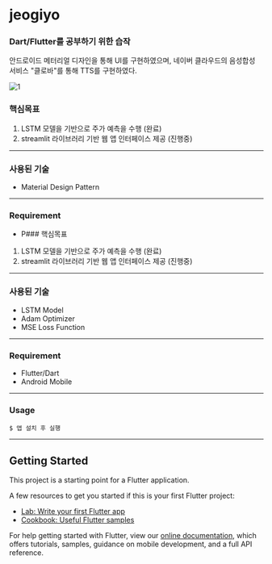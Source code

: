 # jeogiyo

### Dart/Flutter를 공부하기 위한 습작

안드로이드 메터리얼 디자인을 통해 UI를 구현하였으며,
네이버 클라우드의 음성합성 서비스 "클로바"를 통해 TTS를 구현하였다.

![1](https://user-images.githubusercontent.com/41291493/108789713-2d595f80-75be-11eb-831c-35851f28ec9b.jpeg)

### 핵심목표
1) LSTM 모델을 기반으로 주가 예측을 수행 (완료)
2) streamlit 라이브러리 기반 웹 앱 인터페이스 제공 (진행중)

---

### 사용된 기술
* Material Design Pattern

---

### Requirement
* P### 핵심목표
1) LSTM 모델을 기반으로 주가 예측을 수행 (완료)
2) streamlit 라이브러리 기반 웹 앱 인터페이스 제공 (진행중)

---

### 사용된 기술
* LSTM Model
* Adam Optimizer
* MSE Loss Function

---

### Requirement
* Flutter/Dart
* Android Mobile

---


### Usage

```
$ 앱 설치 후 실행
```

---

## Getting Started

This project is a starting point for a Flutter application.

A few resources to get you started if this is your first Flutter project:

- [Lab: Write your first Flutter app](https://flutter.dev/docs/get-started/codelab)
- [Cookbook: Useful Flutter samples](https://flutter.dev/docs/cookbook)

For help getting started with Flutter, view our
[online documentation](https://flutter.dev/docs), which offers tutorials,
samples, guidance on mobile development, and a full API reference.
